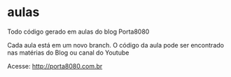 # aulas
Todo código gerado em aulas do blog Porta8080

Cada aula está em um novo branch. O código da aula pode ser encontrado nas matérias do Blog ou canal do Youtube

Acesse: http://porta8080.com.br
